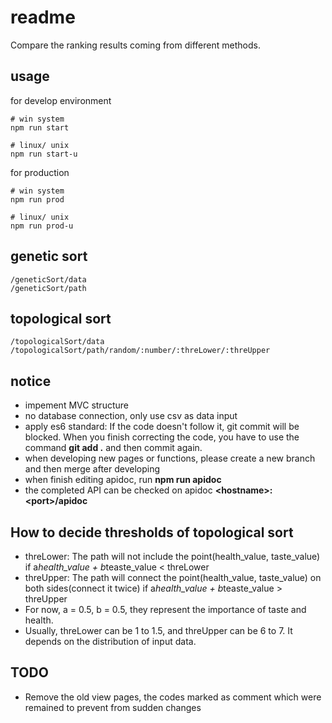  readme
====

Compare the ranking results coming from different methods.

## usage

for develop environment

```
# win system
npm run start

# linux/ unix
npm run start-u
```

for production

```
# win system
npm run prod

# linux/ unix
npm run prod-u
```

## genetic sort

```
/geneticSort/data
/geneticSort/path
```

## topological sort

```
/topologicalSort/data
/topologicalSort/path/random/:number/:threLower/:threUpper
```

## notice

* impement MVC structure
* no database connection, only use csv as data input
* apply es6 standard: If the code doesn't follow it, git commit will be blocked. When you finish correcting the code, you have to use the command **git add .** and then commit again.
* when developing new pages or functions, please create a new branch and then merge after developing
* when finish editing apidoc, run **npm run apidoc**
* the completed API can be checked on apidoc **\<hostname\>:\<port\>/apidoc**

## How to decide thresholds of topological sort

* threLower: The path will not include the point(health_value, taste_value) if a*health_value + b*teaste_value < threLower 
* threUpper: The path will connect the point(health_value, taste_value) on both sides(connect it twice) if a*health_value + b*teaste_value > threUpper
* For now, a = 0.5, b = 0.5, they represent the importance of taste and health.
* Usually, threLower can be 1 to 1.5, and threUpper can be 6 to 7. It depends on the distribution of input data.

## TODO

* Remove the old view pages, the codes marked as comment which were remained to prevent from sudden changes